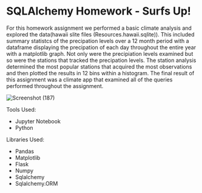 # SQLAlchemy Homework - Surfs Up!
For this homework assignment we performed a basic climate analysis and explored the data(hawaii slite files (Resources.hawaii.sqlite)). This included summary statistcs of the precipation levels over a 12 month period with a dataframe displaying the precipation of each day throughout the entire year with a matplotlib graph. Not only were the precipiation levels examined but so were the stations that tracked the precipation levels. The station analysis determined the most popular stations that acquired the most observations and then plotted the results in 12 bins within a histogram. The final result of this assignment was a climate app that examined all of the queries performed throughout the assignment. 

![Screenshot (187)](https://user-images.githubusercontent.com/68441397/123326792-a84c6b80-d507-11eb-817e-f1539435e471.png)

Tools Used:
* Jupyter Notebook
* Python

Libraries Used:
* Pandas
* Matplotlib
* Flask
* Numpy
* Sqlalchemy
* Sqlalchemy.ORM

